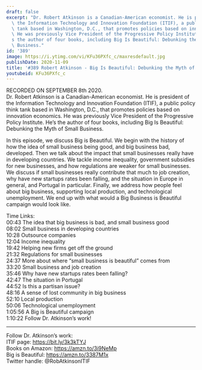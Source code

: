 ```yaml
---
draft: false
excerpt: "Dr. Robert Atkinson is a Canadian-American economist. He is president of\
  \ the Information Technology and Innovation Foundation (ITIF), a public policy think\
  \ tank based in Washington, D.C., that promotes policies based on innovation economics.\
  \ He was previously Vice President of the Progressive Policy Institute. He\u2019\
  s the author of four books, including Big Is Beautiful: Debunking the Myth of Small\
  \ Business."
id: '389'
image: https://i.ytimg.com/vi/KFu36PXfc_c/maxresdefault.jpg
publishDate: 2020-11-09
title: '#389 Robert Atkinson - Big Is Beautiful: Debunking the Myth of Small Business'
youtubeid: KFu36PXfc_c
---
```

<div class="timelinks">

RECORDED ON SEPTEMBER 8th 2020.  
Dr. Robert Atkinson is a Canadian-American economist. He is president of the Information Technology and Innovation Foundation (ITIF), a public policy think tank based in Washington, D.C., that promotes policies based on innovation economics. He was previously Vice President of the Progressive Policy Institute. He’s the author of four books, including Big Is Beautiful: Debunking the Myth of Small Business.

In this episode, we discuss Big is Beautiful. We begin with the history of how the idea of small business being good, and big business bad, developed. Then we talk about the impact that small businesses really have in developing countries. We tackle income inequality, government subsidies for new businesses, and how regulations are weaker for small businesses. We discuss if small businesses really contribute that much to job creation, why have new startups rates been falling, and the situation in Europe in general, and Portugal in particular. Finally, we address how people feel about big business, supporting local production, and technological unemployment. We end up with what would a Big Business is Beautiful campaign would look like.

Time Links:  
<time>00:43</time> The idea that big business is bad, and small business good  
<time>08:02</time> Small business in developing countries  
<time>10:28</time> Outsource companies  
<time>12:04</time> Income inequality  
<time>19:42</time> Helping new firms get off the ground  
<time>21:32</time> Regulations for small businesses  
<time>24:37</time> More about where “small business is beautiful” comes from  
<time>33:20</time> Small business and job creation  
<time>35:46</time> Why have new startups rates been falling?  
<time>42:47</time> The situation in Portugal  
<time>44:52</time> Is this a partisan issue?  
<time>48:16</time> A sense of lost community in big business  
<time>52:10</time> Local production  
<time>50:06</time> Technological unemployment  
<time>1:05:56</time> A Big is Beautiful campaign  
<time>1:10:22</time> Follow Dr. Atkinson’s work!

---

Follow Dr. Atkinson’s work:  
ITIF page: https://bit.ly/3k3kTYJ  
Books on Amazon: https://amzn.to/3i9NeMp  
Big is Beautiful: https://amzn.to/3387M1x  
Twitter handle: @RobAtkinsonITIF
</div>

